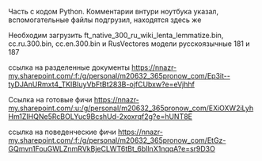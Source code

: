 Часть с кодом Python.
Комментарии внтури ноутбука указал, вспомогательные файлы подгрузил, находятся здесь же

Необходим загрузить ft_native_300_ru_wiki_lenta_lemmatize.bin, cc.ru.300.bin, cc.en.300.bin
и RusVectores модели русскоязычные 181 и 187

ссылка на разделенные документы https://nnazr-my.sharepoint.com/:f:/g/personal/m20632_365pronow_com/Ep3it--tyDJAnURmxt4_TKIBIuyVbFtBt283B-ojfCUbxw?e=eVjhhf

Ссылка на готовые фичи https://nnazr-my.sharepoint.com/:u:/g/personal/m20632_365pronow_com/EXiOXW2iLyhHm1ZIHQNe5RcBOLYuc9BcshUd-2xoxrqf2g?e=hUNT8E

ссылка на поведенческие фичи https://nnazr-my.sharepoint.com/:f:/g/personal/m20632_365pronow_com/EtGz-GQmvn1FouGWLZnmRVkBjeCLWT6tBt_6bIlnX1nqqA?e=sr9D3O
